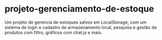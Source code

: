 # projeto-gerenciamento-de-estoque
 Um projeto de gerencia de estoques salvos em LocalStorage, com um sistema de login e cadastro de armazenamento local, pesquisa e gestão de produtos com filtro, gráficos com chat.js e mais.
